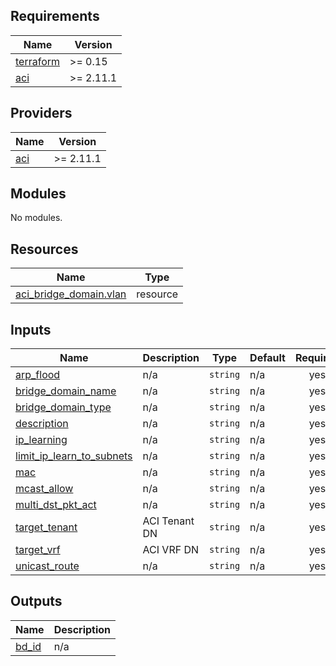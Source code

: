 <!-- BEGIN_TF_DOCS -->
## Requirements

| Name | Version |
|------|---------|
| <a name="requirement_terraform"></a> [terraform](#requirement\_terraform) | >= 0.15 |
| <a name="requirement_aci"></a> [aci](#requirement\_aci) | >= 2.11.1 |

## Providers

| Name | Version |
|------|---------|
| <a name="provider_aci"></a> [aci](#provider\_aci) | >= 2.11.1 |

## Modules

No modules.

## Resources

| Name | Type |
|------|------|
| [aci_bridge_domain.vlan](https://registry.terraform.io/providers/ciscodevnet/aci/latest/docs/resources/bridge_domain) | resource |

## Inputs

| Name | Description | Type | Default | Required |
|------|-------------|------|---------|:--------:|
| <a name="input_arp_flood"></a> [arp\_flood](#input\_arp\_flood) | n/a | `string` | n/a | yes |
| <a name="input_bridge_domain_name"></a> [bridge\_domain\_name](#input\_bridge\_domain\_name) | n/a | `string` | n/a | yes |
| <a name="input_bridge_domain_type"></a> [bridge\_domain\_type](#input\_bridge\_domain\_type) | n/a | `string` | n/a | yes |
| <a name="input_description"></a> [description](#input\_description) | n/a | `string` | n/a | yes |
| <a name="input_ip_learning"></a> [ip\_learning](#input\_ip\_learning) | n/a | `string` | n/a | yes |
| <a name="input_limit_ip_learn_to_subnets"></a> [limit\_ip\_learn\_to\_subnets](#input\_limit\_ip\_learn\_to\_subnets) | n/a | `string` | n/a | yes |
| <a name="input_mac"></a> [mac](#input\_mac) | n/a | `string` | n/a | yes |
| <a name="input_mcast_allow"></a> [mcast\_allow](#input\_mcast\_allow) | n/a | `string` | n/a | yes |
| <a name="input_multi_dst_pkt_act"></a> [multi\_dst\_pkt\_act](#input\_multi\_dst\_pkt\_act) | n/a | `string` | n/a | yes |
| <a name="input_target_tenant"></a> [target\_tenant](#input\_target\_tenant) | ACI Tenant DN | `string` | n/a | yes |
| <a name="input_target_vrf"></a> [target\_vrf](#input\_target\_vrf) | ACI VRF DN | `string` | n/a | yes |
| <a name="input_unicast_route"></a> [unicast\_route](#input\_unicast\_route) | n/a | `string` | n/a | yes |

## Outputs

| Name | Description |
|------|-------------|
| <a name="output_bd_id"></a> [bd\_id](#output\_bd\_id) | n/a |
<!-- END_TF_DOCS -->